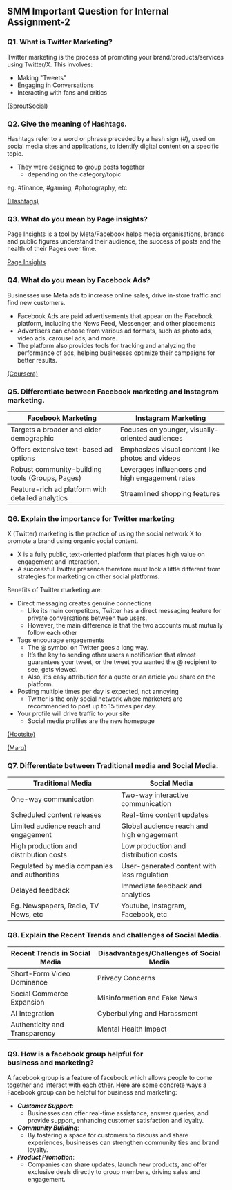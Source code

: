 ## SMM Important Question for Internal Assignment-2

### Q1. What is Twitter Marketing? 
Twitter marketing is the process of promoting your brand/products/services using Twitter/X. This involves:
- Making "Tweets"
- Engaging in Conversations
- Interacting with fans and critics

[(SproutSocial)](https://sproutsocial.com/insights/twitter-marketing/)
### Q2. Give the meaning of Hashtags. 
Hashtags refer to a word or phrase preceded by a hash sign (#), used on social media sites and applications, to identify digital content on a specific topic.
- They were designed to group posts together 
    - depending on the category/topic

eg. \#finance, \#gaming, \#photography, etc

[(Hashtags)](https://en.wikipedia.org/wiki/Hashtag)
### Q3. What do you mean by Page insights?
Page Insights is a tool by Meta/Facebook helps media organisations, brands and public figures understand their audience, the success of posts and the health of their Pages over time.

[Page Insights](https://www.facebook.com/formedia/tools/page-insights/)

### Q4. What do you mean by Facebook Ads? 
Businesses use Meta ads to increase online sales, drive in-store traffic and find new customers. 
- Facebook Ads are paid advertisements that appear on the Facebook platform, including the News Feed, Messenger, and other placements
- Advertisers can choose from various ad formats, such as photo ads, video ads, carousel ads, and more. 
- The platform also provides tools for tracking and analyzing the performance of ads, helping businesses optimize their campaigns for better results.

[(Coursera)](https://www.coursera.org/articles/facebook-advertising?form=MG0AV3)
### Q5. Differentiate between Facebook marketing and Instagram marketing.
| Facebook Marketing                              | Instagram Marketing                              |
|-------------------------------------------------|--------------------------------------------------|
| Targets a broader and older demographic         | Focuses on younger, visually-oriented audiences  |
| Offers extensive text-based ad options          | Emphasizes visual content like photos and videos |
| Robust community-building tools (Groups, Pages) | Leverages influencers and high engagement rates  |
| Feature-rich ad platform with detailed analytics| Streamlined shopping features                    |

### Q6. Explain the importance for Twitter marketing
X (Twitter) marketing is the practice of using the social network X to promote a brand using organic social content.
- X is a fully public, text-oriented platform that places high value on engagement and interaction. 
- A successful Twitter presence therefore must look a little different from strategies for marketing on other social platforms.

Benefits of Twitter marketing are:
- Direct messaging creates genuine connections
    - Like its main competitors, Twitter has a direct messaging feature for private conversations between two users. 
    - However, the main difference is that the two accounts must mutually follow each other
- Tags encourage engagements
    - The @ symbol on Twitter goes a long way. 
    - It’s the key to sending other users a notification that almost guarantees your tweet, or the tweet you wanted the @ recipient to see, gets viewed. 
    - Also, it’s easy attribution for a quote or an article you share on the platform.
- Posting multiple times per day is expected, not annoying
    - Twitter is the only social network where marketers are recommended to post up to 15 times per day. 
- Your profile will drive traffic to your site
    - Social media profiles are the new homepage

[(Hootsite)](https://blog.hootsuite.com/twitter-marketing/)

[(Marq)](https://www.marq.com/blog/11-reasons-your-brand-should-use-twitter-marketing)

### Q7. Differentiate between Traditional media and Social Media.     
| Traditional Media                            | Social Media                                    |
|----------------------------------------------|-------------------------------------------------|
| One-way communication                        | Two-way interactive communication               |
| Scheduled content releases                   | Real-time content updates                       |
| Limited audience reach and engagement        | Global audience reach and high engagement       |
| High production and distribution costs       | Low production and distribution costs           |
| Regulated by media companies and authorities | User-generated content with less regulation     |
| Delayed feedback                             | Immediate feedback and analytics                |
| Eg. Newspapers, Radio, TV News, etc          | Youtube, Instagram, Facebook, etc               |

### Q8. Explain the Recent Trends and challenges of Social Media.
| Recent Trends in Social Media                   | Disadvantages/Challenges of Social Media      |
|-------------------------------------------------|-----------------------------------------------|
| Short-Form Video Dominance                      | Privacy Concerns                              |
| Social Commerce Expansion                       | Misinformation and Fake News                  |
| AI Integration                                  | Cyberbullying and Harassment                  |
| Authenticity and Transparency                   | Mental Health Impact                          |

### Q9. How is a facebook group helpful for business and marketing?
A facebook group is a feature of facebook which allows people to come together and interact with each other. Here are some concrete ways a Facebook group can be helpful for business and marketing:
- ***Customer Support***: 
    - Businesses can offer real-time assistance, answer queries, and provide support, enhancing customer satisfaction and loyalty.
- ***Community Building***: 
    - By fostering a space for customers to discuss and share experiences, businesses can strengthen community ties and brand loyalty.
- ***Product Promotion***: 
    - Companies can share updates, launch new products, and offer exclusive deals directly to group members, driving sales and engagement. 